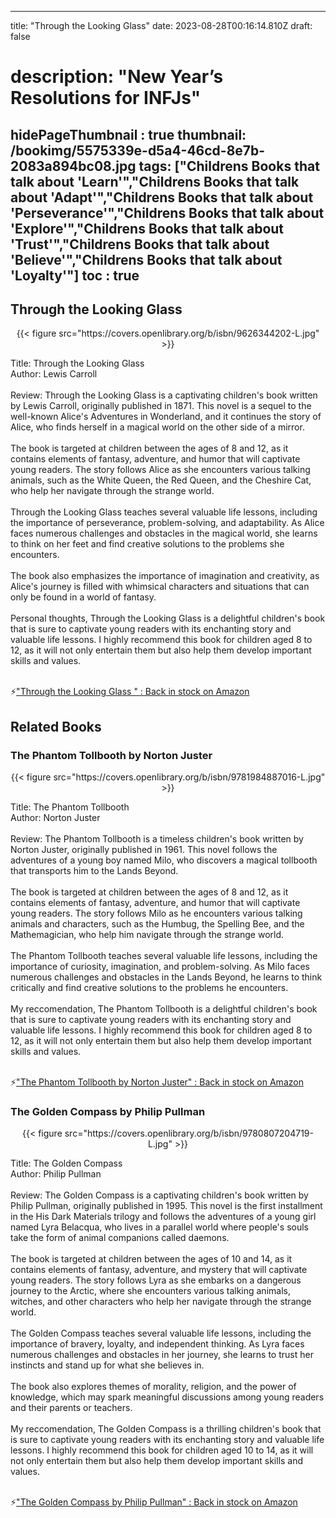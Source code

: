 
---
title: "Through the Looking Glass"
date: 2023-08-28T00:16:14.810Z
draft: false
# description: "New Year’s Resolutions for INFJs"
hidePageThumbnail : true
thumbnail: /bookimg/5575339e-d5a4-46cd-8e7b-2083a894bc08.jpg
tags: ["Childrens Books that talk about 'Learn'","Childrens Books that talk about 'Adapt'","Childrens Books that talk about 'Perseverance'","Childrens Books that talk about 'Explore'","Childrens Books that talk about 'Trust'","Childrens Books that talk about 'Believe'","Childrens Books that talk about 'Loyalty'"]
toc : true
---
## Through the Looking Glass 

<center>
{{< figure src="https://covers.openlibrary.org/b/isbn/9626344202-L.jpg" >}}
</center>

Title: Through the Looking Glass</br>
Author: Lewis Carroll</br></br>
Review: Through the Looking Glass is a captivating children's book written by Lewis Carroll, originally published in 1871. This novel is a sequel to the well-known Alice's Adventures in Wonderland, and it continues the story of Alice, who finds herself in a magical world on the other side of a mirror.</br></br>
The book is targeted at children between the ages of 8 and 12, as it contains elements of fantasy, adventure, and humor that will captivate young readers. The story follows Alice as she encounters various talking animals, such as the White Queen, the Red Queen, and the Cheshire Cat, who help her navigate through the strange world.</br></br>
Through the Looking Glass teaches several valuable life lessons, including the importance of perseverance, problem-solving, and adaptability. As Alice faces numerous challenges and obstacles in the magical world, she learns to think on her feet and find creative solutions to the problems she encounters.</br></br>
The book also emphasizes the importance of imagination and creativity, as Alice's journey is filled with whimsical characters and situations that can only be found in a world of fantasy.</br></br>
Personal thoughts, Through the Looking Glass is a delightful children's book that is sure to captivate young readers with its enchanting story and valuable life lessons. I highly recommend this book for children aged 8 to 12, as it will not only entertain them but also help them develop important skills and values.</br></br>

<p>⚡<a id="aflink" href="https://www.amazon.com/gp/search?ie=UTF8&tag=klayu00-20&linkCode=ur2&linkId=6639bed89a8ad8dd2705e40644eb43d3&camp=1789&creative=9325&index=books&keywords=Through the Looking Glass " class="one" target="_blank" title='"Through the Looking Glass " : Back in stock on Amazon'>"Through the Looking Glass " : Back in stock on Amazon</a></p>

## Related Books
### The Phantom Tollbooth by Norton Juster
<center>
{{< figure src="https://covers.openlibrary.org/b/isbn/9781984887016-L.jpg" >}}
</center>

Title: The Phantom Tollbooth</br>
Author: Norton Juster</br></br>
Review: The Phantom Tollbooth is a timeless children's book written by Norton Juster, originally published in 1961. This novel follows the adventures of a young boy named Milo, who discovers a magical tollbooth that transports him to the Lands Beyond.</br></br>
The book is targeted at children between the ages of 8 and 12, as it contains elements of fantasy, adventure, and humor that will captivate young readers. The story follows Milo as he encounters various talking animals and characters, such as the Humbug, the Spelling Bee, and the Mathemagician, who help him navigate through the strange world.</br></br>
The Phantom Tollbooth teaches several valuable life lessons, including the importance of curiosity, imagination, and problem-solving. As Milo faces numerous challenges and obstacles in the Lands Beyond, he learns to think critically and find creative solutions to the problems he encounters.</br></br>
My reccomendation, The Phantom Tollbooth is a delightful children's book that is sure to captivate young readers with its enchanting story and valuable life lessons. I highly recommend this book for children aged 8 to 12, as it will not only entertain them but also help them develop important skills and values.</br></br>

<p>⚡<a id="aflink" href="https://www.amazon.com/gp/search?ie=UTF8&tag=klayu00-20&linkCode=ur2&linkId=6639bed89a8ad8dd2705e40644eb43d3&camp=1789&creative=9325&index=books&keywords=The Phantom Tollbooth by Norton Juster" class="one" target="_blank" title='"The Phantom Tollbooth by Norton Juster" : Back in stock on Amazon'>"The Phantom Tollbooth by Norton Juster" : Back in stock on Amazon</a></p>

### The Golden Compass by Philip Pullman
<center>
{{< figure src="https://covers.openlibrary.org/b/isbn/9780807204719-L.jpg" >}}
</center>

Title: The Golden Compass</br>
Author: Philip Pullman</br></br>
Review: The Golden Compass is a captivating children's book written by Philip Pullman, originally published in 1995. This novel is the first installment in the His Dark Materials trilogy and follows the adventures of a young girl named Lyra Belacqua, who lives in a parallel world where people's souls take the form of animal companions called daemons.</br></br>
The book is targeted at children between the ages of 10 and 14, as it contains elements of fantasy, adventure, and mystery that will captivate young readers. The story follows Lyra as she embarks on a dangerous journey to the Arctic, where she encounters various talking animals, witches, and other characters who help her navigate through the strange world.</br></br>
The Golden Compass teaches several valuable life lessons, including the importance of bravery, loyalty, and independent thinking. As Lyra faces numerous challenges and obstacles in her journey, she learns to trust her instincts and stand up for what she believes in.</br></br>
The book also explores themes of morality, religion, and the power of knowledge, which may spark meaningful discussions among young readers and their parents or teachers.</br></br>
My reccomendation, The Golden Compass is a thrilling children's book that is sure to captivate young readers with its enchanting story and valuable life lessons. I highly recommend this book for children aged 10 to 14, as it will not only entertain them but also help them develop important skills and values.</br></br>

<p>⚡<a id="aflink" href="https://www.amazon.com/gp/search?ie=UTF8&tag=klayu00-20&linkCode=ur2&linkId=6639bed89a8ad8dd2705e40644eb43d3&camp=1789&creative=9325&index=books&keywords=The Golden Compass by Philip Pullman" class="one" target="_blank" title='"The Golden Compass by Philip Pullman" : Back in stock on Amazon'>"The Golden Compass by Philip Pullman" : Back in stock on Amazon</a></p>
